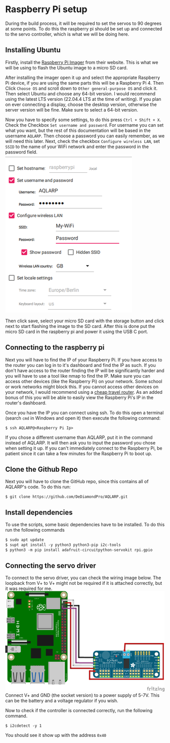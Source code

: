 # Raspberry Pi setup
During the build process, it will be required to set the servos to 90 degrees at some points. To do this the raspberry pi should be set up and connected to the servo controller, which is what we will be doing here.

## Installing Ubuntu
Firstly, install the [Raspberry Pi Imager](https://www.raspberrypi.com/software/) from their website. This is what we will be using to flash the Ubuntu image to a micro SD card.

After installing the imager open it up and select the appropriate Raspberry Pi device, if you are using the same parts this will be a Raspberry Pi 4. Then Click `Choose OS` and scroll down to `Other general-purpose OS` and click it. Then select Ubuntu and choose any 64-bit version. I would recommend using the latest LTS version (22.04.4 LTS at the time of writing). If you plan on ever connecting a display, choose the desktop version, otherwise the server version will be fine. Make sure to select a 64-bit version.

Now you have to specify some settings, to do this press `Ctrl + Shift + X`. Check the Checkbox `Set username and password`. For username you can set what you want, but the rest of this documentation will be based in the username `AQLARP`. Then choose a password you can easily remember, as we will need this later. Next, check the checkbox `Configure wireless LAN`, set `SSID` to the name of your WiFi network and enter the password in the password field.
![](img/raspberry-pi-imager-settings.png)

Then click save, select your micro SD card with the storage button and click next to start flashing the image to the SD card. After this is done put the micro SD card in the raspberry pi and power it using the USB C port.

## Connecting to the raspberry pi
Next you will have to find the IP of your Raspberry Pi. If you have access to the router you can log in to it's dashboard and find the IP as such. If you don't have access to the router finding the IP will be significantly harder and you will have to use a tool like nmap to find the IP. Make sure you can access other devices (like the Raspberry Pi) on your network. Some school or work networks might block this. If you cannot access other devices on your network, I would recommend using a [cheap travel router](https://www.amazon.nl/GL-iNet-GL-MT300N-V2-Reiserouter-Repeater-Extender/dp/B073TSK26W). As an added bonus of this you will be able to easily view the Raspberry Pi's IP in the router's dashboard.

Once you have the IP you can connect using ssh. To do this open a terminal (search `cmd` in Windows and open it) then execute the following command:
```console
$ ssh AQLARP@<Raspberry Pi Ip>
```
If you chose a different username than AQLARP, put it in the command instead of AQLARP. It will then ask you to input the password you chose when setting it up. If you can't immediately connect to the Raspberry Pi, be patient since it can take a few minutes for the Raspberry Pi to boot up.

## Clone the Github Repo
Next you will have to clone the GitHub repo, since this contains all of AQLARP's code. To do this run:
```console
$ git clone https://github.com/DeDiamondPro/AQLARP.git
```

## Install dependencies
To use the scripts, some basic dependencies have to be installed. To do this run the following commands
```console
$ sudo apt update
$ supt apt install -y python3 python3-pip i2c-tools
$ python3 -m pip install adafruit-circuitpython-servokit rpi.gpio
```

## Connecting the servo driver
To connect to the servo driver, you can check the wiring image below.
The loopback from V+ to V+ might not be required if it is attached correctly, but it was required for me.
![](img/PCA_wiring.png)
Connect V+ and GND (the socket version) to a power supply of 5-7V. This can be the battery and a voltage regulator if you wish.

Now to check if the controller is connected correctly, run the following command.
```
$ i2cdetect -y 1
```
You should see it show up with the address `0x40`